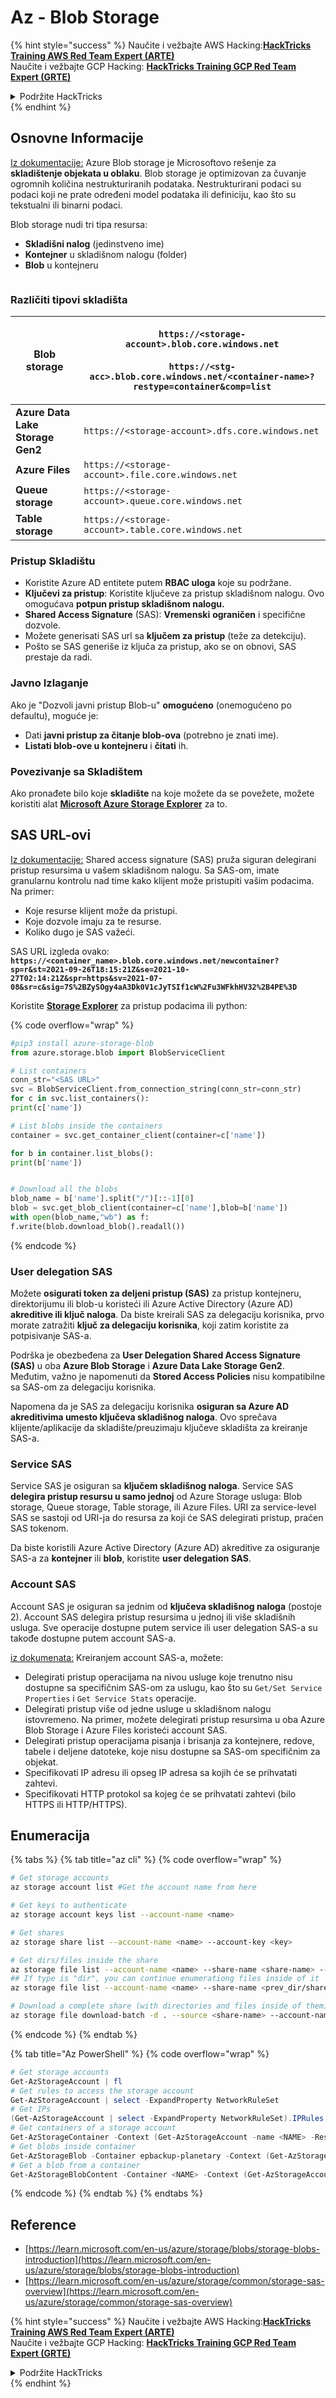 # Az - Blob Storage

{% hint style="success" %}
Naučite i vežbajte AWS Hacking:<img src="/.gitbook/assets/image.png" alt="" data-size="line">[**HackTricks Training AWS Red Team Expert (ARTE)**](https://training.hacktricks.xyz/courses/arte)<img src="/.gitbook/assets/image.png" alt="" data-size="line">\
Naučite i vežbajte GCP Hacking: <img src="/.gitbook/assets/image (2).png" alt="" data-size="line">[**HackTricks Training GCP Red Team Expert (GRTE)**<img src="/.gitbook/assets/image (2).png" alt="" data-size="line">](https://training.hacktricks.xyz/courses/grte)

<details>

<summary>Podržite HackTricks</summary>

* Pogledajte [**planove pretplate**](https://github.com/sponsors/carlospolop)!
* **Pridružite se** 💬 [**Discord grupi**](https://discord.gg/hRep4RUj7f) ili [**telegram grupi**](https://t.me/peass) ili **pratite** nas na **Twitteru** 🐦 [**@hacktricks\_live**](https://twitter.com/hacktricks\_live)**.**
* **Delite hacking trikove slanjem PR-ova na** [**HackTricks**](https://github.com/carlospolop/hacktricks) i [**HackTricks Cloud**](https://github.com/carlospolop/hacktricks-cloud) github repozitorijume.

</details>
{% endhint %}

## Osnovne Informacije

[Iz dokumentacije:](https://learn.microsoft.com/en-us/azure/storage/blobs/storage-blobs-overview) Azure Blob storage je Microsoftovo rešenje za **skladištenje objekata u oblaku**. Blob storage je optimizovan za čuvanje ogromnih količina nestrukturiranih podataka. Nestrukturirani podaci su podaci koji ne prate određeni model podataka ili definiciju, kao što su tekstualni ili binarni podaci.

Blob storage nudi tri tipa resursa:

* **Skladišni nalog** (jedinstveno ime)
* **Kontejner** u skladišnom nalogu (folder)
* **Blob** u kontejneru

<figure><img src="../../../.gitbook/assets/image (114).png" alt=""><figcaption></figcaption></figure>

### Različiti tipovi skladišta

| **Blob storage**                 | <p><code>https://&#x3C;storage-account>.blob.core.windows.net</code><br><br><code>https://&#x3C;stg-acc>.blob.core.windows.net/&#x3C;container-name>?restype=container&#x26;comp=list</code></p> |
| -------------------------------- | ------------------------------------------------------------------------------------------------------------------------------------------------------------------------------------------------ |
| **Azure Data Lake Storage Gen2** | `https://<storage-account>.dfs.core.windows.net`                                                                                                                                                 |
| **Azure Files**                  | `https://<storage-account>.file.core.windows.net`                                                                                                                                                |
| **Queue storage**                | `https://<storage-account>.queue.core.windows.net`                                                                                                                                               |
| **Table storage**                | `https://<storage-account>.table.core.windows.net`                                                                                                                                               |

### Pristup Skladištu <a href="#about-blob-storage" id="about-blob-storage"></a>

* Koristite Azure AD entitete putem **RBAC uloga** koje su podržane.
* **Ključevi za pristup**: Koristite ključeve za pristup skladišnom nalogu. Ovo omogućava **potpun pristup skladišnom nalogu.**
* **Shared Access Signature** (SAS): **Vremenski** **ograničen** i specifične dozvole.
* Možete generisati SAS url sa **ključem za pristup** (teže za detekciju).
* Pošto se SAS generiše iz ključa za pristup, ako se on obnovi, SAS prestaje da radi.

### Javno Izlaganje

Ako je "Dozvoli javni pristup Blob-u" **omogućeno** (onemogućeno po defaultu), moguće je:

* Dati **javni pristup za čitanje blob-ova** (potrebno je znati ime).
* **Listati blob-ove u kontejneru** i **čitati** ih.

### Povezivanje sa Skladištem

Ako pronađete bilo koje **skladište** na koje možete da se povežete, možete koristiti alat [**Microsoft Azure Storage Explorer**](https://azure.microsoft.com/es-es/products/storage/storage-explorer/) za to.

## SAS URL-ovi

[Iz dokumentacije:](https://learn.microsoft.com/en-us/azure/storage/common/storage-sas-overview) Shared access signature (SAS) pruža siguran delegirani pristup resursima u vašem skladišnom nalogu. Sa SAS-om, imate granularnu kontrolu nad time kako klijent može pristupiti vašim podacima. Na primer:

* Koje resurse klijent može da pristupi.
* Koje dozvole imaju za te resurse.
* Koliko dugo je SAS važeći.

SAS URL izgleda ovako: **`https://<container_name>.blob.core.windows.net/newcontainer?sp=r&st=2021-09-26T18:15:21Z&se=2021-10-27T02:14:21Z&spr=https&sv=2021-07-08&sr=c&sig=7S%2BZySOgy4aA3Dk0V1cJyTSIf1cW%2Fu3WFkhHV32%2B4PE%3D`**

Koristite [**Storage Explorer**](https://azure.microsoft.com/en-us/features/storage-explorer/) za pristup podacima ili python:

{% code overflow="wrap" %}
```python
#pip3 install azure-storage-blob
from azure.storage.blob import BlobServiceClient

# List containers
conn_str="<SAS URL>"
svc = BlobServiceClient.from_connection_string(conn_str=conn_str)
for c in svc.list_containers():
print(c['name'])

# List blobs inside the containers
container = svc.get_container_client(container=c['name'])

for b in container.list_blobs():
print(b['name'])


# Download all the blobs
blob_name = b['name'].split("/")[::-1][0]
blob = svc.get_blob_client(container=c['name'],blob=b['name'])
with open(blob_name,"wb") as f:
f.write(blob.download_blob().readall())
```
{% endcode %}

### User delegation SAS <a href="#user-delegation-sas" id="user-delegation-sas"></a>

Možete **osigurati token za deljeni pristup (SAS)** za pristup kontejneru, direktorijumu ili blob-u koristeći ili Azure Active Directory (Azure AD) **akreditive ili ključ naloga**. Da biste kreirali SAS za delegaciju korisnika, prvo morate zatražiti **ključ za delegaciju korisnika**, koji zatim koristite za potpisivanje SAS-a.

Podrška je obezbeđena za **User Delegation Shared Access Signature (SAS)** u oba **Azure Blob Storage** i **Azure Data Lake Storage Gen2**. Međutim, važno je napomenuti da **Stored Access Policies** nisu kompatibilne sa SAS-om za delegaciju korisnika.

Napomena da je SAS za delegaciju korisnika **osiguran sa Azure AD akreditivima umesto ključeva skladišnog naloga**. Ovo sprečava klijente/aplikacije da skladište/preuzimaju ključeve skladišta za kreiranje SAS-a.

### Service SAS

Service SAS je osiguran sa **ključem skladišnog naloga**. Service SAS **delegira pristup resursu u samo jednoj** od Azure Storage usluga: Blob storage, Queue storage, Table storage, ili Azure Files. URI za service-level SAS se sastoji od URI-ja do resursa za koji će SAS delegirati pristup, praćen SAS tokenom.

Da biste koristili Azure Active Directory (Azure AD) akreditive za osiguranje SAS-a za **kontejner** ili **blob**, koristite **user delegation SAS**.

### Account SAS

Account SAS je osiguran sa jednim od **ključeva skladišnog naloga** (postoje 2). Account SAS delegira pristup resursima u jednoj ili više skladišnih usluga. Sve operacije dostupne putem service ili user delegation SAS-a su takođe dostupne putem account SAS-a.

[iz dokumenata:](https://learn.microsoft.com/en-us/rest/api/storageservices/create-account-sas) Kreiranjem account SAS-a, možete:

* Delegirati pristup operacijama na nivou usluge koje trenutno nisu dostupne sa specifičnim SAS-om za uslugu, kao što su `Get/Set Service Properties` i `Get Service Stats` operacije.
* Delegirati pristup više od jedne usluge u skladišnom nalogu istovremeno. Na primer, možete delegirati pristup resursima u oba Azure Blob Storage i Azure Files koristeći account SAS.
* Delegirati pristup operacijama pisanja i brisanja za kontejnere, redove, tabele i deljene datoteke, koje nisu dostupne sa SAS-om specifičnim za objekat.
* Specifikovati IP adresu ili opseg IP adresa sa kojih će se prihvatati zahtevi.
* Specifikovati HTTP protokol sa kojeg će se prihvatati zahtevi (bilo HTTPS ili HTTP/HTTPS).

## Enumeracija

{% tabs %}
{% tab title="az cli" %}
{% code overflow="wrap" %}
```bash
# Get storage accounts
az storage account list #Get the account name from here

# Get keys to authenticate
az storage account keys list --account-name <name>

# Get shares
az storage share list --account-name <name> --account-key <key>

# Get dirs/files inside the share
az storage file list --account-name <name> --share-name <share-name> --account-key <key>
## If type is "dir", you can continue enumerationg files inside of it
az storage file list --account-name <name> --share-name <prev_dir/share-name> --account-key <key>

# Download a complete share (with directories and files inside of them)
az storage file download-batch -d . --source <share-name> --account-name <name> --account-key <key>
```
{% endcode %}
{% endtab %}

{% tab title="Az PowerShell" %}
{% code overflow="wrap" %}
```powershell
# Get storage accounts
Get-AzStorageAccount | fl
# Get rules to access the storage account
Get-AzStorageAccount | select -ExpandProperty NetworkRuleSet
# Get IPs
(Get-AzStorageAccount | select -ExpandProperty NetworkRuleSet).IPRules
# Get containers of a storage account
Get-AzStorageContainer -Context (Get-AzStorageAccount -name <NAME> -ResourceGroupName <NAME>).context
# Get blobs inside container
Get-AzStorageBlob -Container epbackup-planetary -Context (Get-AzStorageAccount -name <name> -ResourceGroupName <name>).context
# Get a blob from a container
Get-AzStorageBlobContent -Container <NAME> -Context (Get-AzStorageAccount -name <NAME> -ResourceGroupName <NAME>).context -Blob <blob_name> -Destination .\Desktop\filename.txt
```
{% endcode %}
{% endtab %}
{% endtabs %}

## Reference

* [https://learn.microsoft.com/en-us/azure/storage/blobs/storage-blobs-introduction](https://learn.microsoft.com/en-us/azure/storage/blobs/storage-blobs-introduction)
* [https://learn.microsoft.com/en-us/azure/storage/common/storage-sas-overview](https://learn.microsoft.com/en-us/azure/storage/common/storage-sas-overview)

{% hint style="success" %}
Naučite i vežbajte AWS Hacking:<img src="/.gitbook/assets/image.png" alt="" data-size="line">[**HackTricks Training AWS Red Team Expert (ARTE)**](https://training.hacktricks.xyz/courses/arte)<img src="/.gitbook/assets/image.png" alt="" data-size="line">\
Naučite i vežbajte GCP Hacking: <img src="/.gitbook/assets/image (2).png" alt="" data-size="line">[**HackTricks Training GCP Red Team Expert (GRTE)**<img src="/.gitbook/assets/image (2).png" alt="" data-size="line">](https://training.hacktricks.xyz/courses/grte)

<details>

<summary>Podržite HackTricks</summary>

* Pogledajte [**planove pretplate**](https://github.com/sponsors/carlospolop)!
* **Pridružite se** 💬 [**Discord grupi**](https://discord.gg/hRep4RUj7f) ili [**telegram grupi**](https://t.me/peass) ili **pratite** nas na **Twitteru** 🐦 [**@hacktricks\_live**](https://twitter.com/hacktricks\_live)**.**
* **Delite hacking trikove slanjem PR-ova na** [**HackTricks**](https://github.com/carlospolop/hacktricks) i [**HackTricks Cloud**](https://github.com/carlospolop/hacktricks-cloud) github repozitorijume.

</details>
{% endhint %}
